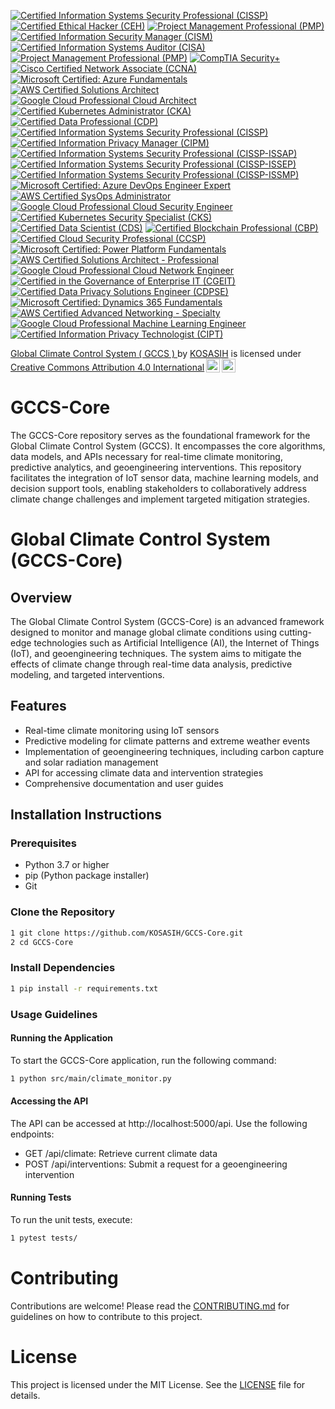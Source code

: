 [![Certified Information Systems Security Professional (CISSP)](https://img.shields.io/badge/CISSP-Certified-0072C6?style=flat&logo=isc2)](https://www.isc2.org/Certifications/CISSP)
[![Certified Ethical Hacker (CEH)](https://img.shields.io/badge/CEH-Certified-0072C6?style=flat&logo=ec-council)](https://www.eccouncil.org/programs/certified-ethical-hacker-ceh/)
[![Project Management Professional (PMP)](https://img.shields.io/badge/PMP-Certified-0072C6?style=flat&logo=pmi)](https://www.pmi.org/certifications/project-management-pmp)
[![Certified Information Security Manager (CISM)](https://img.shields.io/badge/CISM-Certified-0072C6?style=flat&logo=isaca)](https://www.isaca.org/credentialing/cism)
[![Certified Information Systems Auditor (CISA)](https://img.shields.io/badge/CISA-Certified-0072C6?style=flat&logo=isaca)](https://www.isaca.org/credentialing/cisa)
[![Project Management Professional (PMP)](https://img.shields.io/badge/PMP-Certified-0072C6?style=flat&logo=pmi)](https://www.pmi.org/certifications/project-management-pmp)
[![CompTIA Security+](https://img.shields.io/badge/CompTIA_Security%2B-Certified-FF9900?style=flat&logo=comptia)](https://www.comptia.org/certifications/security)
[![Cisco Certified Network Associate (CCNA)](https://img.shields.io/badge/CCNA-Certified-0072C6?style=flat&logo=cisco)](https://www.cisco.com/c/en/us/training-events/training-certifications/certifications/associate/ccna.html)
[![Microsoft Certified: Azure Fundamentals](https://img.shields.io/badge/Microsoft_Azure_Fundamentals-Certified-FF5733?style=flat&logo=microsoftazure)](https://learn.microsoft.com/en-us/certifications/azure-fundamentals/)
[![AWS Certified Solutions Architect](https://img.shields.io/badge/AWS_Solutions_Architect-Certified-FF9900?style=flat&logo=amazonaws)](https://aws.amazon.com/certification/certified-solutions-architect-associate/)
[![Google Cloud Professional Cloud Architect](https://img.shields.io/badge/Google_Cloud_Professional_Cloud_Architect-Certified-4285F4?style=flat&logo=googlecloud)](https://cloud.google.com/certification/cloud-architect)
[![Certified Kubernetes Administrator (CKA)](https://img.shields.io/badge/CKA-Certified-0072C6?style=flat&logo=kubernetes)](https://www.cncf.io/certification/cka/)
[![Certified Data Professional (CDP)](https://img.shields.io/badge/CDP-Certified-5CBBF6?style=flat&logo=dam)](https://www.dama.org/certification/certified-data-professional)
[![Certified Information Systems Security Professional (CISSP)](https://img.shields.io/badge/CISSP-Certified-FF5733?style=flat&logo=isc2)](https://www.isc2.org/Certifications/CISSP)
[![Certified Information Privacy Manager (CIPM)](https://img.shields.io/badge/CIPM-Certified-FF5733?style=flat&logo=iapp)](https://iapp.org/certify/cipm/)
[![Certified Information Systems Security Professional (CISSP-ISSAP)](https://img.shields.io/badge/CISSP--ISSAP-Certified-0072C6?style=flat&logo=isc2)](https://www.isc2.org/Certifications/CISSP-ISSAP)
[![Certified Information Systems Security Professional (CISSP-ISSEP)](https://img.shields.io/badge/CISSP--ISSEP-Certified-5CBBF6?style=flat&logo=isc2)](https://www.isc2.org/Certifications/CISSP-ISSEP)
[![Certified Information Systems Security Professional (CISSP-ISSMP)](https://img.shields.io/badge/CISSP--ISSMP-Certified-FF9900?style=flat&logo=isc2)](https://www.isc2.org/Certifications/CISSP-ISSMP)
[![Microsoft Certified: Azure DevOps Engineer Expert](https://img.shields.io/badge/Microsoft_Azure_DevOps_Engineer_Expert-Certified-0072C6?style=flat&logo=microsoftazure)](https://learn.microsoft.com/en-us/certifications/devops-engineer/)
[![AWS Certified SysOps Administrator](https://img.shields.io/badge/AWS_Certified_SysOps_Administrator-Certified-FF5733?style=flat&logo=amazonaws)](https://aws.amazon.com/certification/certified-sysops-administrator-associate/)
[![Google Cloud Professional Cloud Security Engineer](https://img.shields.io/badge/Google_Cloud_Professional_Cloud_Security_Engineer-Certified-4285F4?style=flat&logo=googlecloud)](https://cloud.google.com/certification/cloud-security-engineer)
[![Certified Kubernetes Security Specialist (CKS)](https://img.shields.io/badge/CKS-Certified-5CBBF6?style=flat&logo=kubernetes)](https://www.cncf.io/certification/cks/)
[![Certified Data Scientist (CDS)](https://img.shields.io/badge/CDS-Certified-FF9900?style=flat&logo=data)](https://www.datasciencecertification.org/)
[![Certified Blockchain Professional (CBP)](https://img.shields.io/badge/CBP-Certified-0072C6?style=flat&logo=blockchain)](https://www.certifiedblockchainprofessional.com/)
[![Certified Cloud Security Professional (CCSP)](https://img.shields.io/badge/CCSP-Certified-0072C6?style=flat&logo=isc2)](https://www.isc2.org/Certifications/CCSP)
[![Microsoft Certified: Power Platform Fundamentals](https://img.shields.io/badge/Microsoft_Power_Platform_Fundamentals-Certified-FF5733?style=flat&logo=microsoft)](https://learn.microsoft.com/en-us/certifications/power-platform-fundamentals/)
[![AWS Certified Solutions Architect - Professional](https://img.shields.io/badge/AWS_Solutions_Architect_Professional-Certified-FF9900?style=flat&logo=amazonaws)](https://aws.amazon.com/certification/certified-solutions-architect-professional/)
[![Google Cloud Professional Cloud Network Engineer](https://img.shields.io/badge/Google_Cloud_Professional_Cloud_Network_Engineer-Certified-4285F4?style=flat&logo=googlecloud)](https://cloud.google.com/certification/cloud-network-engineer)
[![Certified in the Governance of Enterprise IT (CGEIT)](https://img.shields.io/badge/CGEIT-Certified-5CBBF6?style=flat&logo=isaca)](https://www.isaca.org/credentialing/cgeit)
[![Certified Data Privacy Solutions Engineer (CDPSE)](https://img.shields.io/badge/CDPSE-Certified-0072C6?style=flat&logo=iapp)](https://iapp.org/certify/cdpse/)
[![Microsoft Certified: Dynamics 365 Fundamentals](https://img.shields.io/badge/Microsoft_Dynamics_365_Fundamentals-Certified-FF5733?style=flat&logo=microsoft)](https://learn.microsoft.com/en-us/certifications/dynamics-365-fundamentals/)
[![AWS Certified Advanced Networking - Specialty](https://img.shields.io/badge/AWS_Certified_Advanced_Networking_Specialty-Certified-FF9900?style=flat&logo=amazonaws)](https://aws.amazon.com/certification/certified-advanced-networking-specialty/)
[![Google Cloud Professional Machine Learning Engineer](https://img.shields.io/badge/Google_Cloud_Professional_Machine_Learning_Engineer-Certified-4285F4?style=flat&logo=googlecloud)](https://cloud.google.com/certification/machine-learning-engineer)
[![Certified Information Privacy Technologist (CIPT)](https://img.shields.io/badge/CIPT-Certified-5CBBF6?style=flat&logo=iapp)](https://iapp.org/certify/cipt/)

<p xmlns:cc="http://creativecommons.org/ns#" xmlns:dct="http://purl.org/dc/terms/"><a property="dct:title" rel="cc:attributionURL" href="https://github.com/KOSASIH/GCCS-Core">Global Climate Control System ( GCCS ) </a> by <a rel="cc:attributionURL dct:creator" property="cc:attributionName" href="https://www.linkedin.com/in/kosasih-81b46b5a">KOSASIH</a> is licensed under <a href="https://creativecommons.org/licenses/by/4.0/?ref=chooser-v1" target="_blank" rel="license noopener noreferrer" style="display:inline-block;">Creative Commons Attribution 4.0 International<img style="height:22px!important;margin-left:3px;vertical-align:text-bottom;" src="https://mirrors.creativecommons.org/presskit/icons/cc.svg?ref=chooser-v1" alt=""><img style="height:22px!important;margin-left:3px;vertical-align:text-bottom;" src="https://mirrors.creativecommons.org/presskit/icons/by.svg?ref=chooser-v1" alt=""></a></p>

# GCCS-Core
The GCCS-Core repository serves as the foundational framework for the Global Climate Control System (GCCS). It encompasses the core algorithms, data models, and APIs necessary for real-time climate monitoring, predictive analytics, and geoengineering interventions. This repository facilitates the integration of IoT sensor data, machine learning models, and decision support tools, enabling stakeholders to collaboratively address climate change challenges and implement targeted mitigation strategies.

# Global Climate Control System (GCCS-Core)

## Overview
The Global Climate Control System (GCCS-Core) is an advanced framework designed to monitor and manage global climate conditions using cutting-edge technologies such as Artificial Intelligence (AI), the Internet of Things (IoT), and geoengineering techniques. The system aims to mitigate the effects of climate change through real-time data analysis, predictive modeling, and targeted interventions.

## Features
- Real-time climate monitoring using IoT sensors
- Predictive modeling for climate patterns and extreme weather events
- Implementation of geoengineering techniques, including carbon capture and solar radiation management
- API for accessing climate data and intervention strategies
- Comprehensive documentation and user guides

## Installation Instructions

### Prerequisites
- Python 3.7 or higher
- pip (Python package installer)
- Git

### Clone the Repository
```bash
1 git clone https://github.com/KOSASIH/GCCS-Core.git
2 cd GCCS-Core
```

### Install Dependencies
```bash
1 pip install -r requirements.txt
```

### Usage Guidelines

#### Running the Application

To start the GCCS-Core application, run the following command:

```bash
1 python src/main/climate_monitor.py
```

#### Accessing the API

The API can be accessed at http://localhost:5000/api. Use the following endpoints:

- GET /api/climate: Retrieve current climate data
- POST /api/interventions: Submit a request for a geoengineering intervention

#### Running Tests

To run the unit tests, execute:

```bash
1 pytest tests/
```

# Contributing
Contributions are welcome! Please read the [CONTRIBUTING.md](CONTRIBUTING.md) for guidelines on how to contribute to this project.

# License
This project is licensed under the MIT License. See the [LICENSE](LICENSE) file for details.

